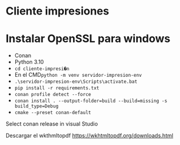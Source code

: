 # Cliente impresiones
# Instalar OpenSSL para windows
- Conan
- Python 3.10
- `cd cliente-impresi�n` 
- En el CMD`python -m venv servidor-impresion-env`
- `.\servidor-impresion-env\Scripts\activate.bat`
- `pip install -r requirements.txt`
- `conan profile detect --force`
- `conan install . --output-folder=build --build=missing -s build_type=Debug`
- `cmake --preset conan-default`

Select conan release in visual Studio


Descargar el wkthmltopdf https://wkhtmltopdf.org/downloads.html 